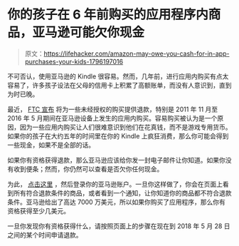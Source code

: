 # 你的孩子在 6 年前购买的应用程序内商品，亚马逊可能欠你现金

> 原文：<https://lifehacker.com/amazon-may-owe-you-cash-for-in-app-purchases-your-kids-1796197016>

不可否认，使用亚马逊的 Kindle 很容易。然而，几年前，进行应用内购买有点太容易了，许多孩子设法在父母的信用卡上积累了高额账单，而没有人意识到，直到为时已晚。



最近， [FTC 宣布](https://www.ftc.gov/news-events/press-releases/2017/05/refunds-now-available-amazon-unauthorized-app-purchases) 将为一些未经授权的购买提供退款，特别是 2011 年 11 月至 2016 年 5 月期间在亚马逊设备上发生的应用内购买。容易购买被认为是一个原因，因为一些应用内购买让人们很难意识到他们在花真钱，而不是游戏专用货币。如果你的孩子在大约五年的时间里在你的 Kindle 上疯狂消费，那么你可能会得到一些现金，如果不是全部的话。

如果你有资格获得退款，那么亚马逊应该给你发一封电子邮件让你知道。如果你没有收到便条；然而，你仍然可以查看是否欠你任何现金。

为此， [点击这里](https://www.amazon.com/gp/mas/refund-orders/in-apprefund/?asc_campaign=InlineText&asc_refurl=https://lifehacker.com/amazon-may-owe-you-cash-for-in-app-purchases-your-kids-1796197016&asc_source=&tag=kinjalifehackerlink-20) ，然后登录你的亚马逊账户。一旦你这样做了，你会在页面上看到所有符合退款条件的商品，或者看到一个通知，让你知道你的商品都不符合退款条件。亚马逊给出了高达 7000 万美元，所以如果你购买了应用程序，那么你有资格获得至少几美元。

一旦你发现你有资格获得什么，请按照页面上的步骤在现在到 2018 年 5 月 28 日之间的某个时间申请退款。